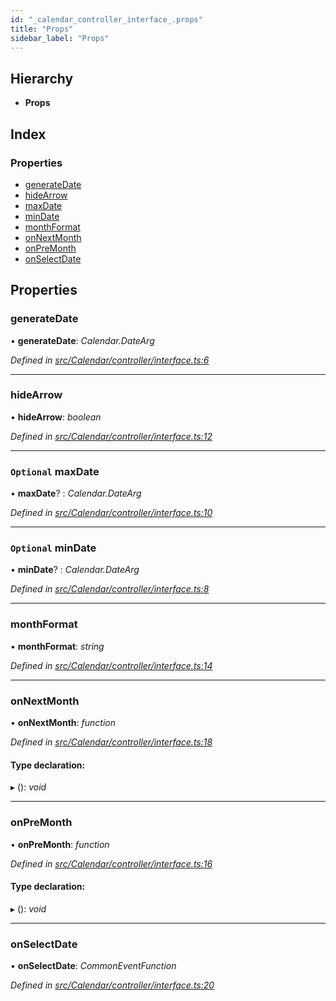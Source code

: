 ```yaml
---
id: "_calendar_controller_interface_.props"
title: "Props"
sidebar_label: "Props"
---
```


## Hierarchy

* **Props**

## Index

### Properties

* [generateDate](_calendar_controller_interface_.props.md#generatedate)
* [hideArrow](_calendar_controller_interface_.props.md#hidearrow)
* [maxDate](_calendar_controller_interface_.props.md#optional-maxdate)
* [minDate](_calendar_controller_interface_.props.md#optional-mindate)
* [monthFormat](_calendar_controller_interface_.props.md#monthformat)
* [onNextMonth](_calendar_controller_interface_.props.md#onnextmonth)
* [onPreMonth](_calendar_controller_interface_.props.md#onpremonth)
* [onSelectDate](_calendar_controller_interface_.props.md#onselectdate)

## Properties

###  generateDate

• **generateDate**: *Calendar.DateArg*

*Defined in [src/Calendar/controller/interface.ts:6](https://github.com/tarojsx/ui/blob/v0.11.0/src/Calendar/controller/interface.ts#L6)*

___

###  hideArrow

• **hideArrow**: *boolean*

*Defined in [src/Calendar/controller/interface.ts:12](https://github.com/tarojsx/ui/blob/v0.11.0/src/Calendar/controller/interface.ts#L12)*

___

### `Optional` maxDate

• **maxDate**? : *Calendar.DateArg*

*Defined in [src/Calendar/controller/interface.ts:10](https://github.com/tarojsx/ui/blob/v0.11.0/src/Calendar/controller/interface.ts#L10)*

___

### `Optional` minDate

• **minDate**? : *Calendar.DateArg*

*Defined in [src/Calendar/controller/interface.ts:8](https://github.com/tarojsx/ui/blob/v0.11.0/src/Calendar/controller/interface.ts#L8)*

___

###  monthFormat

• **monthFormat**: *string*

*Defined in [src/Calendar/controller/interface.ts:14](https://github.com/tarojsx/ui/blob/v0.11.0/src/Calendar/controller/interface.ts#L14)*

___

###  onNextMonth

• **onNextMonth**: *function*

*Defined in [src/Calendar/controller/interface.ts:18](https://github.com/tarojsx/ui/blob/v0.11.0/src/Calendar/controller/interface.ts#L18)*

#### Type declaration:

▸ (): *void*

___

###  onPreMonth

• **onPreMonth**: *function*

*Defined in [src/Calendar/controller/interface.ts:16](https://github.com/tarojsx/ui/blob/v0.11.0/src/Calendar/controller/interface.ts#L16)*

#### Type declaration:

▸ (): *void*

___

###  onSelectDate

• **onSelectDate**: *CommonEventFunction*

*Defined in [src/Calendar/controller/interface.ts:20](https://github.com/tarojsx/ui/blob/v0.11.0/src/Calendar/controller/interface.ts#L20)*

